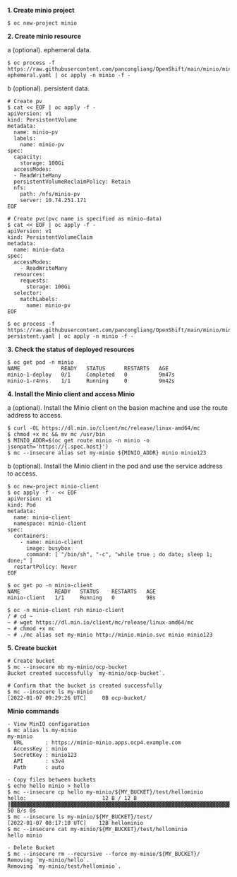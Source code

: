 
**1. Create minio project**
~~~
$ oc new-project minio
~~~

**2. Create minio resource**

a (optional). ephemeral data.
~~~
$ oc process -f https://raw.githubusercontent.com/pancongliang/OpenShift/main/minio/minio-ephemeral.yaml | oc apply -n minio -f -
~~~

b (optional). persistent data.
~~~
# Create pv
$ cat << EOF | oc apply -f -
apiVersion: v1
kind: PersistentVolume
metadata:
  name: minio-pv
  labels:
    name: minio-pv
spec:
  capacity:
    storage: 100Gi
  accessModes:      
  - ReadWriteMany
  persistentVolumeReclaimPolicy: Retain
  nfs:
    path: /nfs/minio-pv
    server: 10.74.251.171
EOF

# Create pvc(pvc name is specified as minio-data)
$ cat << EOF | oc apply -f -
apiVersion: v1
kind: PersistentVolumeClaim
metadata:
  name: minio-data
spec:
  accessModes:
    - ReadWriteMany
  resources:
    requests:
      storage: 100Gi
  selector:
    matchLabels:
      name: minio-pv
EOF

$ oc process -f https://raw.githubusercontent.com/pancongliang/OpenShift/main/minio/minio-persistent.yaml | oc apply -n minio -f -
~~~


**3. Check the status of deployed resources**
~~~
$ oc get pod -n minio
NAME             READY   STATUS      RESTARTS   AGE
minio-1-deploy   0/1     Completed   0          9m47s
minio-1-r4nns    1/1     Running     0          9m42s
~~~

**4. Install the Minio client and access Minio**

a (optional). Install the Minio client on the basion machine and use the route address to access.
~~~
$ curl -OL https://dl.min.io/client/mc/release/linux-amd64/mc
$ chmod +x mc && mv mc /usr/bin
$ MINIO_ADDR=$(oc get route minio -n minio -o jsonpath='https://{.spec.host}')
$ mc --insecure alias set my-minio ${MINIO_ADDR} minio minio123
~~~

b (optional).  Install the Minio client in the pod and use the service address to access.
~~~
$ oc new-project minio-client
$ oc apply -f - << EOF
apiVersion: v1
kind: Pod
metadata:
  name: minio-client
  namespace: minio-client
spec:
  containers:
    - name: minio-client
      image: busybox
      command: [ "/bin/sh", "-c", "while true ; do date; sleep 1; done;" ]
  restartPolicy: Never
EOF

$ oc get po -n minio-client
NAME           READY   STATUS    RESTARTS   AGE
minio-client   1/1     Running   0          98s

$ oc -n minio-client rsh minio-client
/ # cd ~
~ # wget https://dl.min.io/client/mc/release/linux-amd64/mc
~ # chmod +x mc
~ # ./mc alias set my-minio http://minio.minio.svc minio minio123
~~~

**5. Create bucket**
~~~
# Create bucket
$ mc --insecure mb my-minio/ocp-bucket
Bucket created successfully `my-minio/ocp-bucket`.

# Confirm that the bucket is created successfully
$ mc --insecure ls my-minio
[2022-01-07 09:29:26 UTC]     0B ocp-bucket/
~~~

**Minio commands**
~~~
- View MinIO configuration
$ mc alias ls my-minio
my-minio
  URL       : https://minio-minio.apps.ocp4.example.com
  AccessKey : minio
  SecretKey : minio123
  API       : s3v4
  Path      : auto

- Copy files between buckets
$ echo hello minio > hello
$ mc --insecure cp hello my-minio/${MY_BUCKET}/test/hellominio
hello:                        12 B / 12 B ┃▓▓▓▓▓▓▓▓▓▓▓▓▓▓▓▓▓▓▓▓▓▓▓▓▓▓▓▓▓▓▓▓▓▓▓▓▓▓▓▓▓▓▓▓▓▓▓▓▓▓▓▓▓▓▓▓▓▓▓▓▓▓▓▓▓▓▓▓▓▓┃ 50 B/s 0s
$ mc --insecure ls my-minio/${MY_BUCKET}/test/
[2022-01-07 08:17:10 UTC]    12B hellominio
$ mc --insecure cat my-minio/${MY_BUCKET}/test/hellominio
hello minio

- Delete Bucket
$ mc --insecure rm --recursive --force my-minio/${MY_BUCKET}/
Removing `my-minio/hello`.
Removing `my-minio/test/hellominio`.
~~~
